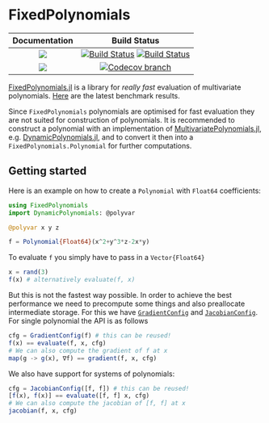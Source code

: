 # FixedPolynomials

| **Documentation** | **Build Status** |
|:-----------------:|:----------------:|
| [![][docs-stable-img]][docs-stable-url] | [![Build Status][build-img]][build-url] [![Build Status][winbuild-img]][winbuild-url] |
| [![][docs-latest-img]][docs-latest-url] | [![Codecov branch][codecov-img]][codecov-url] |

[FixedPolynomials.jl](https://github.com/juliaalgebra/FixedPolynomials.jl) is a library for
*really fast* evaluation of multivariate polynomials.
[Here](https://github.com/juliaalgebra/FixedPolynomials.jl/pull/3) are the latest benchmark results.

Since `FixedPolynomials` polynomials are optimised for fast evaluation they are not suited
for construction of polynomials.
It is recommended to construct a polynomial with an implementation of
[MultivariatePolynomials.jl](https://github.com/juliaalgebra/MultivariatePolynomials.jl), e.g.
[DynamicPolynomials.jl](https://github.com/juliaalgebra/DynamicPolynomials.jl), and to
convert it then into a `FixedPolynomials.Polynomial` for further computations.

## Getting started
Here is an example on how to create a `Polynomial` with `Float64` coefficients:
```julia
using FixedPolynomials
import DynamicPolynomials: @polyvar

@polyvar x y z

f = Polynomial{Float64}(x^2+y^3*z-2x*y)
```
To evaluate `f` you simply have to pass in a `Vector{Float64}`
```julia
x = rand(3)
f(x) # alternatively evaluate(f, x)
```

But this is not the fastest way possible. In order to achieve the best performance we need to precompute some things and also preallocate
intermediate storage. For this we have [`GradientConfig`](@ref) and [`JacobianConfig`](@ref).
For single polynomial the API is as follows
```julia
cfg = GradientConfig(f) # this can be reused!
f(x) == evaluate(f, x, cfg)
# We can also compute the gradient of f at x
map(g -> g(x), ∇f) == gradient(f, x, cfg)
```

We also have support for systems of polynomials:
```julia
cfg = JacobianConfig([f, f]) # this can be reused!
[f(x), f(x)] == evaluate([f, f] x, cfg)
# We can also compute the jacobian of [f, f] at x
jacobian(f, x, cfg)
```

[docs-stable-img]: https://img.shields.io/badge/docs-stable-blue.svg
[docs-latest-img]: https://img.shields.io/badge/docs-latest-blue.svg
[docs-stable-url]: https://juliaalgebra.github.io/FixedPolynomials.jl/stable
[docs-latest-url]: https://juliaalgebra.github.io/FixedPolynomials.jl/latest

[build-img]: https://travis-ci.org/JuliaAlgebra/FixedPolynomials.jl.svg?branch=master
[build-url]: https://travis-ci.org/JuliaAlgebra/FixedPolynomials.jl
[winbuild-img]: https://ci.appveyor.com/api/projects/status/h2yw6aoq480e1etd/branch/master?svg=true
[winbuild-url]: https://ci.appveyor.com/project/juliaalgebra/fixedpolynomials-jl/branch/master
[codecov-img]: https://codecov.io/gh/juliaalgebra/FixedPolynomials.jl/branch/master/graph/badge.svg
[codecov-url]: https://codecov.io/gh/juliaalgebra/FixedPolynomials.jl
